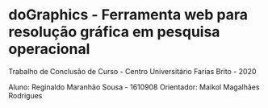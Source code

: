 # doGraphics - Ferramenta web para resolução gráfica em pesquisa operacional 

Trabalho de Conclusão de Curso - Centro Universitário Farias Brito - 2020

Aluno: Reginaldo Maranhão Sousa - 1610908
Orientador: Maikol Magalhães Rodrigues


